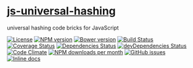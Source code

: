 [js-universal-hashing](http://make-github-pseudonymous-again.github.io/js-universal-hashing)
==

universal hashing code bricks for JavaScript

[![License](https://img.shields.io/github/license/make-github-pseudonymous-again/js-universal-hashing.svg?style=flat)](https://raw.githubusercontent.com/make-github-pseudonymous-again/js-universal-hashing/master/LICENSE)
[![NPM version](https://img.shields.io/npm/v/@aureooms/js-universal-hashing.svg?style=flat)](https://www.npmjs.org/package/@aureooms/js-universal-hashing)
[![Bower version](https://img.shields.io/bower/v/@aureooms/js-universal-hashing.svg?style=flat)](http://bower.io/search/?q=@aureooms/js-universal-hashing)
[![Build Status](https://img.shields.io/travis/make-github-pseudonymous-again/js-universal-hashing.svg?style=flat)](https://travis-ci.org/make-github-pseudonymous-again/js-universal-hashing)
[![Coverage Status](https://img.shields.io/coveralls/make-github-pseudonymous-again/js-universal-hashing.svg?style=flat)](https://coveralls.io/r/make-github-pseudonymous-again/js-universal-hashing)
[![Dependencies Status](https://img.shields.io/david/make-github-pseudonymous-again/js-universal-hashing.svg?style=flat)](https://david-dm.org/make-github-pseudonymous-again/js-universal-hashing#info=dependencies)
[![devDependencies Status](https://img.shields.io/david/dev/make-github-pseudonymous-again/js-universal-hashing.svg?style=flat)](https://david-dm.org/make-github-pseudonymous-again/js-universal-hashing#info=devDependencies)
[![Code Climate](https://img.shields.io/codeclimate/github/make-github-pseudonymous-again/js-universal-hashing.svg?style=flat)](https://codeclimate.com/github/make-github-pseudonymous-again/js-universal-hashing)
[![NPM downloads per month](https://img.shields.io/npm/dm/@aureooms/js-universal-hashing.svg?style=flat)](https://www.npmjs.org/package/@aureooms/js-universal-hashing)
[![GitHub issues](https://img.shields.io/github/issues/make-github-pseudonymous-again/js-universal-hashing.svg?style=flat)](https://github.com/make-github-pseudonymous-again/js-universal-hashing/issues)
[![Inline docs](http://inch-ci.org/github/make-github-pseudonymous-again/js-universal-hashing.svg?branch=master&style=shields)](http://inch-ci.org/github/make-github-pseudonymous-again/js-universal-hashing)
